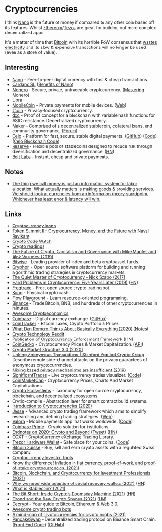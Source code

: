 # Cryptocurrencies

I think [Nano](nano.md) is the future of money if compared to any other coin based off its features. Whilst [Ethereum](../databases/blockchain/ethereum.md)/[Tezos](../databases/blockchain/tezos.md) are great for building out more complex decentralized apps.

It's a matter of time that [Bitcoin](bitcoin.md) with its horrible PoW consensus that [wastes electricity](https://www.youtube.com/watch?v=f0HC1Udk6-E) and its slow & expensive transactions will no longer be used \(even as a store of value\).

## Interesting

* [Nano](nano.md) - Peer-to-peer digital currency with fast & cheap transactions.
* [Cardano SL](https://cardanodocs.com/introduction/) \([Benefits of Nano](https://www.reddit.com/r/nanocurrency/comments/ksz0hi/all_the_benefits_of_nano_summarized/)\)
* [Monero](https://github.com/monero-project/monero) - Secure, private, untraceable cryptocurrency. \([Mastering Monero](https://masteringmonero.com/)\)
* [Libra](libra.md)
* [MobileCoin](https://github.com/mobilecoinofficial/mobilecoin) - Private payments for mobile devices. \([Web](https://www.mobilecoin.com)\)
* [zcoin](https://github.com/zcoinofficial/zcoin) - Privacy-focused cryptocurrency.
* [dcc](https://github.com/PaulGustafson/dcc) - Proof of concept for a blockchain with variable hash functions for ASIC resistance. Decentralized cryptocurrency.
* [Maker](https://makerdao.com/en/) - Comprised of a decentralized stablecoin, collateral loans, and community governance. \([Forum](https://forum.makerdao.com/)\)
* [Celo](https://celo.org/) - Platform for fast, secure, stable digital payments. \([GitHub](https://github.com/celo-org)\) \([Code](https://github.com/celo-org/celo-monorepo)\) \([Celo Blockchain Code](https://github.com/celo-org/celo-blockchain)\)
* [Reserve](https://reserve.org/) - Flexible pool of stablecoins designed to reduce risk through diversification and decentralized governance. \([HN](https://news.ycombinator.com/item?id=25899418)\)
* [Bolt Labs](https://boltlabs.tech/) - Instant, cheap and private payments.

## Notes

* [The thing we call money is just an information system for labor allocation. What actually matters is making goods & providing services. We should look at currencies from an information theory standpoint. Whichever has least error & latency will win.](https://twitter.com/elonmusk/status/1349977642708168704)

## Links

* [Cryptocurrency Icons](https://github.com/cjdowner/cryptocurrency-icons)
* [Token Summit II - Cryptocurrency, Money, and the Future with Naval Ravikant](https://www.youtube.com/watch?v=few99D5WnRg)
* [Crypto Code Watch](https://cryptocodewatch.com/#stars)
* [Crypto readings](https://a16z.com/2018/02/10/crypto-readings-resources/)
* [The Future of Crypto, Capitalism and Governance with Mike Maples and Alok Vasudev \(2019\)](https://overcast.fm/+LDKcZDbWI)
* [Bitwise](https://www.bitwiseinvestments.com/) - Leading provider of index and beta cryptoasset funds.
* [Gryphon](https://github.com/garethdmm/gryphon) - Open source software platform for building and running algorithmic trading strategies in cryptocurrency markets.
* [The Quiet Master of Cryptocurrency - Nick Szabo \(2017\)](https://overcast.fm/+KebvPT3c8)
* [Hard Problems in Cryptocurrency: Five Years Later \(2019\)](https://vitalik.ca/general/2019/11/22/progress.html) \([HN](https://news.ycombinator.com/item?id=21618079)\)
* [Freqtrade](https://github.com/freqtrade/freqtrade) - Free, open source crypto trading bot.
* [Kong](https://kong.cash/) - Physical crypto cash.
* [Flow Playground](https://www.onflow.org/play) - Learn resource-oriented programming.
* [Binance](https://www.binance.com/en) - Trade Bitcoin, BNB, and hundreds of other cryptocurrencies in minutes.
* [Awesome Cryptoeconomics](https://github.com/L4ventures/awesome-cryptoeconomics)
* [Coinbase](https://www.coinbase.com/) - Digital currency exchange. \([GitHub](https://github.com/coinbase)\)
* [CoinTracker](https://www.cointracker.io/) - Bitcoin Taxes, Crypto Portfolio & Prices.
* [What Dan Romero Thinks About Basically Everything \(2020\)](https://overcast.fm/+LDKc8Lu8Y) \([Notes](https://danromero.org/venture-stories-podcast-interview.html)\)
* [Crypto Technology Reddit](https://www.reddit.com/r/CryptoTechnology/)
* [Publication of Cryptocurrency Enforcement Framework](https://www.justice.gov/opa/pr/attorney-general-william-p-barr-announces-publication-cryptocurrency-enforcement-framework) \([HN](https://news.ycombinator.com/item?id=24721051)\)
* [CoinGecko](https://www.coingecko.com/en) - Cryptocurrency Prices & Market Capitalization. \([API](https://www.coingecko.com/api/documentations/v3)\)
* [Crypto Market Structure 3.0 \(2020\)](https://arjun.af/crypto-market-structure)
* [Linking Anonymous Transactions \| Stanford Applied Crypto Group](https://crypto.stanford.edu/timings/) - Describe remote side-channel attacks on the privacy guarantees of anonymous cryptocurrencies.
* [Mixing based privacy mechanisms are insufficient \(2019\)](https://mudit.blog/mixers-are-insufficient/)
* [SignificantTrades](https://aggr.trade/) - Live cryptocurrency trades visualizer. \([Code](https://github.com/Tucsky/SignificantTrades)\)
* [CoinMarketCap](https://coinmarketcap.com/) - Cryptocurrency Prices, Charts And Market Capitalizations.
* [Crypto Ecosystems](https://github.com/electric-capital/crypto-ecosystems) - Taxonomy for open source cryptocurrency, blockchain, and decentralized ecosystems.
* [Crytic-compile](https://github.com/crytic/crytic-compile) - Abstraction layer for smart contract build systems.
* [Introduction to Cryptocurrencies \(2020\)](https://etherplan.com/2020/11/16/introduction-to-cryptocurrencies/13648/)
* [Jesse](https://github.com/jesse-ai/jesse) - Advanced crypto trading framework which aims to simplify researching and defining trading strategies. \([Web](https://jesse.trade/)\)
* [Valora](https://valoraapp.com/) - Mobile payments app that works worldwide. \([Code](https://github.com/celo-org/celo-monorepo/tree/master/packages/mobile)\)
* [Coinbase Prime](https://primebroker.coinbase.com/) - Crypto solution for institutions.
* [Endnotes on 2020: Crypto and Beyond](https://vitalik.ca/general/2020/12/28/endnotes.html) \([Tweet](https://twitter.com/VitalikButerin/status/1343366729427079169)\) \([HN](https://news.ycombinator.com/item?id=25566963)\)
* [CCXT](https://github.com/ccxt/ccxt) - CryptoCurrency eXchange Trading Library.
* [Trezor Hardware Wallet](https://trezor.io/) - Safe place for your coins. \([Code](https://github.com/trezor/trezor-firmware)\)
* [Bitcoin Suisse](https://www.bitcoinsuisse.com/) - Buy, sell and earn crypto assets with a regulated Swiss company.
* [Cryptocurrency Investor Tools](https://github.com/f13end/Crypto-Investor-Tools)
* [Know the difference! Inflation in fiat currency, proof-of-work, and proof-of-stake cryptocurrencies. \(2021\)](https://www.youtube.com/watch?v=ZW_DyWgGJV8)
* [Bitcoin, Blockchain, and Cryptocurrency for Investment Professionals \(2021\)](https://www.cfainstitute.org/-/media/documents/article/rf-brief/rfbr-cryptoassets.ashx)
* [Why we need wide adoption of social recovery wallets \(2021\)](https://vitalik.ca/general/2021/01/11/recovery.html) \([HN](https://news.ycombinator.com/item?id=25722131)\)
* [What is Stablecoin? \(2021\)](https://medium.com/fleta-first-chain/what-is-stablecoin-a557e38da74)
* [The Bit Short: Inside Crypto’s Doomsday Machine \(2021\)](https://crypto-anonymous-2021.medium.com/the-bit-short-inside-cryptos-doomsday-machine-f8dcf78a64d3) \([HN](https://news.ycombinator.com/item?id=25788409)\)
* [Elrond and the New Crypto Spaces \(2021\)](https://marginalrevolution.com/marginalrevolution/2021/01/elrond-and-the-new-crypto-spaces.html) \([HN](https://news.ycombinator.com/item?id=25835871)\)
* [Decrypt](https://decrypt.co/) - Your guide to Bitcoin, Ethereum & Web 3.0.
* [Awesome crypto trading bots](https://github.com/botcrypto-io/awesome-crypto-trading-bots)
* [A mind-map of cryptocurrencies for crypto noobs \(2021\)](https://noobmaker.substack.com/p/a-quick-overview-of-cryptocurrencies)
* [PancakeSwap](https://pancakeswap.finance/) - Decentralized trading protocol on Binance Smart Chain. \([Front End Code](https://github.com/pancakeswap/pancake-frontend)\) \([GitHub](https://github.com/pancakeswap)\)


